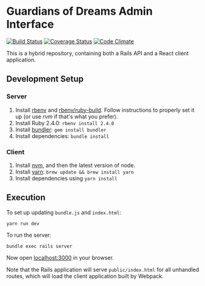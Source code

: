 # Guardians of Dreams Admin Interface

[![Build Status](https://travis-ci.org/godreams/admin-server.svg?branch=master)](https://travis-ci.org/godreams/admin-server)
[![Coverage Status](https://coveralls.io/repos/github/godreams/admin-server/badge.svg?branch=master)](https://coveralls.io/github/godreams/admin-server?branch=master)
[![Code Climate](https://codeclimate.com/github/godreams/admin-server/badges/gpa.svg)](https://codeclimate.com/github/godreams/admin-server)

This is a hybrid repository, containing both a Rails API and a React client application.

## Development Setup

### Server

1. Install [rbenv](https://github.com/rbenv/rbenv) and [rbenv/ruby-build](https://github.com/rbenv/ruby-build). Follow instructions to properly set it up (or use _rvm_ if that's what you prefer).
1. Install Ruby 2.4.0: `rbenv install 2.4.0`
2. Install [bundler](https://bundler.io): `gem install bundler`
3. Install dependencies: `bundle install`

### Client

1. Install [nvm](https://github.com/creationix/nvm), and then the latest version of node.
2. Install [yarn](https://yarnpkg.com): `brew update && brew install yarn`
3. Install dependencies using `yarn install`

## Execution

To set up updating `bundle.js` and `index.html`:

```
yarn run dev
```

To run the server:

```
bundle exec rails server
```

Now open [localhost:3000](http://localhost:3000) in your browser.

Note that the Rails application will serve `public/index.html` for all unhandled routes, which will load the client application built by Webpack.
